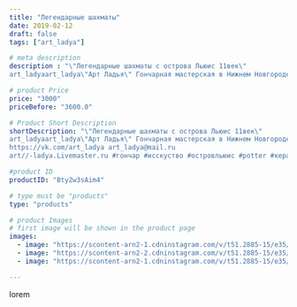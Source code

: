 ```yaml
---
title: "Легендарные шахматы"
date: 2019-02-12
draft: false
tags: ["art_ladya"]

# meta description
description : "\"Легендарные шахматы с острова Льюис 11век\" 
art_ladyaart_ladya\"Арт Ладья\" Гончарная мастерская в Нижнем Новгороде. Изготовление керамики и мастер//-классы "

# product Price
price: "3000"
priceBefore: "3600.0"

# Product Short Description
shortDescription: "\"Легендарные шахматы с острова Льюис 11век\" 
art_ladyaart_ladya\"Арт Ладья\" Гончарная мастерская в Нижнем Новгороде. Изготовление керамики и мастер//-классы по обучению. 
https://vk.com/art_ladya art_ladya@mail.ru 
art//-ladya.Livemaster.ru #гончар #исскуство #островльюис #potter #керамикадляинтерьера #керамикаручнаяработа #гончарнаямастерская #керамиканазаказ #handmade #exclusive #керамика #гончарнаяпосуда #эксклюзивнаякерамика #painter #artist #game #decor #ceramics #chess #ceramics #design #шахматыручнаяработа #ceramicarte #шахматы #настольныеигры #clay #историческиешахматы #boardgame #авторскаякерамика #шахматыостровальюис"

#product ID
productID: "Bty2w3sAim4"

# type must be "products"
type: "products"

# product Images
# first image will be shown in the product page
images:
  - image: "https://scontent-arn2-1.cdninstagram.com/v/t51.2885-15/e35/51631941_2286072058383174_5485161251172325589_n.jpg?tp=1&_nc_ht=scontent-arn2-1.cdninstagram.com&_nc_cat=106&_nc_ohc=bJycPdbP9gsAX9FmYNW&ccb=7-4&oh=0315905385941a77f96322677360f628&oe=6082F728&_nc_sid=83d603&ig_cache_key=MTk3Nzg4NDAzNjEwNTkxNzQwNA%3D%3D.2-ccb7-4"
  - image: "https://scontent-arn2-2.cdninstagram.com/v/t51.2885-15/e35/51525981_591204581303612_2424156441522127590_n.jpg?tp=1&_nc_ht=scontent-arn2-2.cdninstagram.com&_nc_cat=108&_nc_ohc=VzogiqY22v8AX98Ku4x&ccb=7-4&oh=5a3268b47b2bb4645a9f123c19674060&oe=6084DC11&_nc_sid=83d603&ig_cache_key=MTk3Nzg4NDAzNjEzMTA0OTM1Nw%3D%3D.2-ccb7-4"
  - image: "https://scontent-arn2-1.cdninstagram.com/v/t51.2885-15/e35/51305185_242715379969729_8701443407175788394_n.jpg?tp=1&_nc_ht=scontent-arn2-1.cdninstagram.com&_nc_cat=101&_nc_ohc=am76ivJocWEAX86Nz8T&ccb=7-4&oh=6a8328f6d640298bd656bab53a497418&oe=6086239A&_nc_sid=83d603&ig_cache_key=MTk3Nzg4NDAzNjExNDI0MTU0Ng%3D%3D.2-ccb7-4"

---
```

lorem
